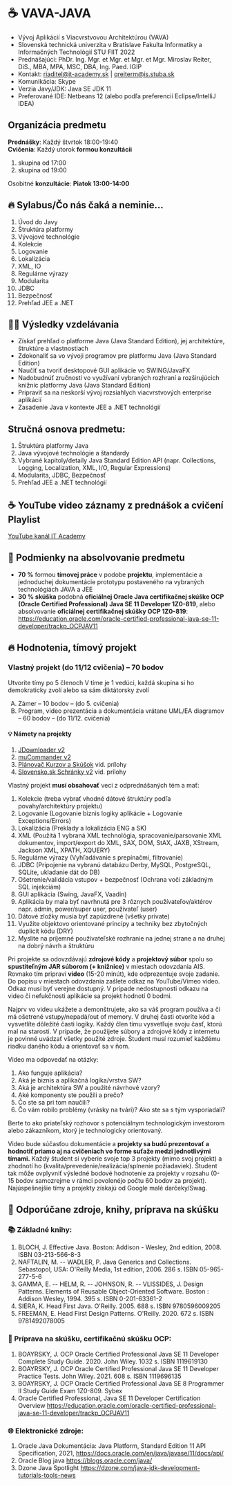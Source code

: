 # ☕ VAVA-JAVA
* Vývoj Aplikácií s Viacvrstvovou Architektúrou (VAVA) 
* Slovenská technická univerzita v Bratislave Fakulta Informatiky a Informačných Technológií STU FIIT 2022
* Prednášajúci: PhDr. Ing. Mgr. et Mgr. et Mgr. et Mgr. Miroslav Reiter, DiS., MBA, MPA, MSC, DBA, Ing. Paed. IGIP
* Kontakt: riaditel@it-academy.sk | qreiterm@is.stuba.sk
* Komunikácia: Skype
* Verzia Javy/JDK: Java SE JDK 11
* Preferované IDE: Netbeans 12 (alebo podľa preferencií Eclipse/IntelliJ IDEA)

## Organizácia predmetu
**Prednášky**: Každý štvrtok 18:00-19:40  
**Cvičenia**: Každý utorok **formou konzultácii**
1. skupina od 17:00
2. skupina od 19:00

Osobitné **konzultácie**: **Piatok 13:00-14:00**

## 🔥 Sylabus/Čo nás čaká a neminie...
1. Úvod do Javy
1. Štruktúra platformy
1. Vývojové technológie
1. Kolekcie
1. Logovanie
1. Lokalizácia
1. XML, IO
1. Regulárne výrazy
1. Modularita
1. JDBC
1. Bezpečnosť
1. Prehľad JEE a .NET

## 👨‍🏫 Výsledky vzdelávania
* Získať prehľad o platforme Java (Java Standard Edition), jej architektúre, štruktúre a vlastnostiach
* Zdokonaliť sa vo vývoji programov pre platformu Java (Java Standard Edition)
* Naučiť sa tvoriť desktopové GUI aplikácie vo SWING/JavaFX
* Nadobudnúť zručnosti vo využívaní vybraných rozhraní a rozširujúcich knižníc platformy Java (Java Standard Edition)
* Pripraviť sa na neskorší vývoj rozsiahlych viacvrstvových enterprise aplikácií
* Zasadenie Java v kontexte JEE a .NET technológií

## Stručná osnova predmetu:
1. Štruktúra platformy Java
2. Java vývojové technológie a štandardy
3. Vybrané kapitoly/detaily Java Standard Edition API (napr. Collections, Logging, Localization, XML, I/O, Regular Expressions)
4. Modularita, JDBC, Bezpečnosť
5. Prehľad JEE a .NET technológií

## ☕ YouTube video záznamy z prednášok a cvičení Playlist
[YouTube kanál IT Academy](https://www.youtube.com/watch?v=0aV5g2rQCl8&list=PLIu_ZdHo7Pk8VkVfUW06vbZGtzxF9GR24)

## 🥇 Podmienky na absolvovanie predmetu
* **70 %** formou **tímovej práce** v podobe **projektu**, implementácie a jednoduchej dokumentácie prototypu postaveného na vybraných technológiách JAVA a JEE 
* **30 % skúška** podobná **oficiálnej Oracle Java certifikačnej skúške OCP (Oracle Certified Professional) Java SE 11 Developer 1Z0-819**, alebo absolvovanie **oficiálnej** **certifikačnej skúšky OCP 1Z0-819**: https://education.oracle.com/oracle-certified-professional-java-se-11-developer/trackp_OCPJAV11

## 🔥 Hodnotenia, tímový projekt
### Vlastný projekt (do 11/12 cvičenia) – 70 bodov
Utvoríte tímy po 5 členoch
V tíme je 1 vedúci, každá skupina si ho demokraticky zvolí alebo sa sám diktátorsky zvolí

<ol type="A">
  <li>Zámer – 10 bodov – (do 5. cvičenia)</li>
  <li>Program, video prezentácia a dokumentácia vrátane UML/EA diagramov – 60 bodov – (do 11/12. cvičenia) </li>
</ol>

#### 💡 Námety na projekty
1. [JDownloader v2](https://jdownloader.org/)
1. [muCommander v2](https://www.mucommander.com/)
1. [Plánovač Kurzov a Skúšok](https://home.pearsonvue.com/) vid. prílohy
1. [Slovensko.sk Schránky v2](https://www.slovensko.sk/sk/titulna-stranka) vid. prílohy

Vlastný projekt **musí obsahovať** veci z odprednášaných tém a mať: 
1. Kolekcie (treba vybrať vhodné dátové štruktúry podľa povahy/architektúry projektu)
1. Logovanie (Logovanie biznis logiky aplikácie + Logovanie Exceptions/Errors)
1. Lokalizácia (Preklady a lokalizácia ENG a SK)
1. XML (Použitá 1 vybraná XML technológia, spracovanie/parsovanie XML dokumentov, import/export do XML, SAX, DOM, StAX, JAXB, XStream, Jackson XML, XPATH, XQUERY)
1. Regulárne výrazy (Vyhľadávanie s prepínačmi, filtrovanie)
1. JDBC (Pripojenie na vybranú databázu Derby, MySQL, PostgreSQL, SQLite, ukladanie dát do DB)
1. Ošetrenie/validácia vstupov + bezpečnosť (Ochrana voči základným SQL injekciám)
1. GUI aplikácia (Swing, JavaFX, Vaadin) 
2. Aplikácia by mala byť navrhnutá pre 3 rôznych používateľov/aktérov napr. admin, power/super user, používateľ (user)
3. Dátové zložky musia byť zapúzdrené (všetky private)
4. Využite objektovo orientované princípy a techniky bez zbytočných duplicít kódu (DRY)
5. Myslite na príjemné používateľské rozhranie na jednej strane a na druhej na dobrý návrh a štruktúru

Pri projekte sa odovzdávajú **zdrojové kódy** a **projektový súbor** spolu so **spustiteľným JAR súborom (+ knižnice)** v miestach odovzdania AIS.
Rovnako tím pripraví **video** (15-20 minút), kde odprezentuje svoje zadanie. Do popisu v miestach odovzdania zašlete odkaz na YouTube/Vimeo video. Odkaz musí byť verejne dostupný. V prípade nedostupnosti odkazu na video či nefukčnosti aplikácie sa projekt hodnotí 0 bodmi.

Najprv vo videu ukážete a demonštrujete, ako sa váš program používa a či má ošetrené vstupy/nepadá/out of memory. V druhej časti otvoríte kód a vysvetlíte dôležité časti logiky.
Každý člen tímu vysvetľuje svoju časť, ktorú mal na starosti. V prípade, že použijete súbory a zdrojové kódy z internetu je povinné uvádzať všetky použité zdroje. Študent musí rozumieť každému riadku daného kódu a orientovať sa v ňom.

Video ma odpovedať na otázky: 
1. Ako funguje aplikácia? 
2. Aká je biznis a aplikačná logika/vrstva SW?
3. Aká je architektúra SW a použité návrhové vzory?
4. Aké komponenty ste použili a prečo?
5. Čo ste sa pri tom naučili? 
6. Čo vám robilo problémy (vrásky na tvári)? Ako ste sa s tým vysporiadali?

Berte to ako priateľský rozhovor s potenciálnym technologickým investorom alebo zákazníkom, ktorý je technologicky orientovaný.

Video bude súčasťou dokumentácie a **projekty sa budú prezentovať a hodnotiť priamo aj na cvičeniach vo forme suťaže medzi jednotlivými tímami.** Každý študent si vyberie svoje top 3 projekty (mimo svoj projekt) a zhodnotí ho (kvalita/prevedenie/realizácia/splnenie požiadaviek). Študent tak môže ovplyvniť výsledné bodové hodnotenie za projekty v rozsahu (0-15 bodov samozrejme v rámci povolenéjo počtu 60 bodov za projekt). Najúspešnejšie tímy a projekty získajú od Google malé darčeky/Swag.  

## 📰 Odporúčane zdroje, knihy, príprava na skúšku
### 📚 Základné knihy:
1. BLOCH, J. Effective Java. Boston: Addison - Wesley, 2nd edition, 2008. ISBN 03-213-566-8-3
1. NAFTALIN, M. -- WADLER, P. Java Generics and Collections. Sebastopol, USA: O'Reilly Media, 1st edition, 2006. 286 s. ISBN 05-965-277-5-6
1. GAMMA, E. -- HELM, R. -- JOHNSON, R. -- VLISSIDES, J. Design Patterns. Elements of Reusable Object-Oriented Software. Boston : Addison Wesley, 1994. 395 s. ISBN 0-201-63361-2
1. SIERA, K. Head First Java. O'Reilly. 2005. 688 s. ISBN 9780596009205
1. FREEMAN, E. Head First Design Patterns. O'Reilly.  2020. 672 s. ISBN 9781492078005

### 💼 Príprava na skúšku, certifikačnú skúšku OCP:
1. BOAYRSKY, J. OCP Oracle Certified Professional Java SE 11 Developer Complete Study Guide. 2020. John Wiley. 1032 s. ISBN 1119619130
2. BOAYRSKY, J. OCP Oracle Certified Professional Java SE 11 Developer Practice Tests. John Wiley. 2021. 608 s. ISBN 1119696135
3. BOAYRSKY, J. OCP Oracle Certified Professional Java SE 8 Programmer II Study Guide Exam 1Z0-809. Sybex
4. Oracle Certified Professional, Java SE 11 Developer Certification Overview https://education.oracle.com/oracle-certified-professional-java-se-11-developer/trackp_OCPJAV11

### 🌐 Elektronické zdroje:
1. Oracle Java Dokumentácia: Java Platform, Standard Edition 11 API Specification, 2021, https://docs.oracle.com/en/java/javase/11/docs/api/
1. Oracle Blog java https://blogs.oracle.com/java/
1. Dzone Java Spotlight https://dzone.com/java-jdk-development-tutorials-tools-news
